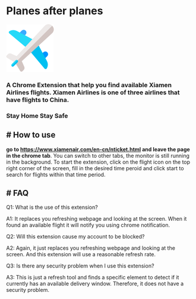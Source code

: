 # Planes after planes

![logo](https://github.com/nosna/planes_after_planes/blob/master/img/plane.png)

### A Chrome Extension that help you find available Xiamen Airlines flights. Xiamen Airlines is one of three airlines that have flights to China.

### **Stay Home Stay Safe**


## #  How to use

**go to https://www.xiamenair.com/en-cn/nticket.html and leave the page in the chrome tab**. You can switch to other tabs, the monitor is still running in the background. To start the extension, click on the flight icon on the top right corner of the screen, fill in the desired time peroid and click start to search for flights within that time period.



## # FAQ

Q1: What is the use of this extension?

A1: It replaces you refreshing webpage and looking at the screen. When it found an available flight it will notify you using chrome notification.


Q2: Will this extension cause my account to be blocked?

A2: Again, it just replaces you refreshing webpage and looking at the screen. And this extension will use a reasonable refresh rate.

Q3: Is there any security problem when I use this extension?

A3: This is just a refresh tool and finds a specific element to detect if it currently has an available delivery window. Therefore, it does not have a security problem.
